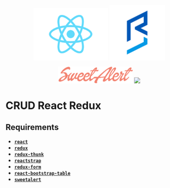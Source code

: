 <p class="flex" align="center">
  <img src="images/1200px-React-icon.svg.png" width="200">
  <img src="images/react-bootstrap-table.svg" width="150">
</p>
<p class="flex" align="center">
  <img src="images/sweetalert.png" width="200">
  <img src="https://avatars.githubusercontent.com/u/13142323?s=400&v=4" width="100">
</p>


# CRUD React Redux
## Requirements
* **[`react`](https://reactjs.org)**
* **[`redux`](https://redux.js.org)**
* **[`redux-thunk`](https://www.npmjs.com/package/redux-thunk)**
* **[`reactstrap`](https://reactstrap.github.io/)**
* **[`redux-form`](https://redux-form.com/5.3.1/#/?_k=p0zjiz)**
* **[`react-bootstrap-table`](https://react-bootstrap-table.github.io/react-bootstrap-table2)**
* **[`sweetalert`](https://sweetalert2.github.io)**
